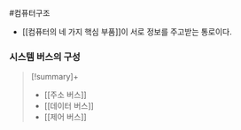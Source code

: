 #컴퓨터구조 

+ [[컴퓨터의 네 가지 핵심 부품]]이 서로 정보를 주고받는 통로이다.

### 시스템 버스의 구성

> [!summary]+ 
> + [[주소 버스]]
> + [[데이터 버스]]
> + [[제어 버스]]
